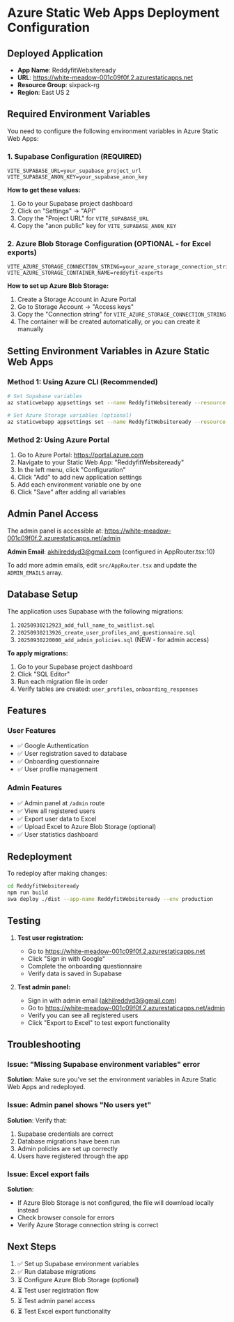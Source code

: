 # Azure Static Web Apps Deployment Configuration

## Deployed Application
- **App Name**: ReddyfitWebsiteready
- **URL**: https://white-meadow-001c09f0f.2.azurestaticapps.net
- **Resource Group**: sixpack-rg
- **Region**: East US 2

## Required Environment Variables

You need to configure the following environment variables in Azure Static Web Apps:

### 1. Supabase Configuration (REQUIRED)
```
VITE_SUPABASE_URL=your_supabase_project_url
VITE_SUPABASE_ANON_KEY=your_supabase_anon_key
```

**How to get these values:**
1. Go to your Supabase project dashboard
2. Click on "Settings" → "API"
3. Copy the "Project URL" for `VITE_SUPABASE_URL`
4. Copy the "anon public" key for `VITE_SUPABASE_ANON_KEY`

### 2. Azure Blob Storage Configuration (OPTIONAL - for Excel exports)
```
VITE_AZURE_STORAGE_CONNECTION_STRING=your_azure_storage_connection_string
VITE_AZURE_STORAGE_CONTAINER_NAME=reddyfit-exports
```

**How to set up Azure Blob Storage:**
1. Create a Storage Account in Azure Portal
2. Go to Storage Account → "Access keys"
3. Copy the "Connection string" for `VITE_AZURE_STORAGE_CONNECTION_STRING`
4. The container will be created automatically, or you can create it manually

## Setting Environment Variables in Azure Static Web Apps

### Method 1: Using Azure CLI (Recommended)

```bash
# Set Supabase variables
az staticwebapp appsettings set --name ReddyfitWebsiteready --resource-group sixpack-rg --setting-names VITE_SUPABASE_URL=your_url VITE_SUPABASE_ANON_KEY=your_key

# Set Azure Storage variables (optional)
az staticwebapp appsettings set --name ReddyfitWebsiteready --resource-group sixpack-rg --setting-names VITE_AZURE_STORAGE_CONNECTION_STRING=your_connection_string VITE_AZURE_STORAGE_CONTAINER_NAME=reddyfit-exports
```

### Method 2: Using Azure Portal

1. Go to Azure Portal: https://portal.azure.com
2. Navigate to your Static Web App: "ReddyfitWebsiteready"
3. In the left menu, click "Configuration"
4. Click "Add" to add new application settings
5. Add each environment variable one by one
6. Click "Save" after adding all variables

## Admin Panel Access

The admin panel is accessible at: https://white-meadow-001c09f0f.2.azurestaticapps.net/admin

**Admin Email**: akhilreddyd3@gmail.com (configured in AppRouter.tsx:10)

To add more admin emails, edit `src/AppRouter.tsx` and update the `ADMIN_EMAILS` array.

## Database Setup

The application uses Supabase with the following migrations:
1. `20250930212923_add_full_name_to_waitlist.sql`
2. `20250930213926_create_user_profiles_and_questionnaire.sql`
3. `20250930220000_add_admin_policies.sql` (NEW - for admin access)

**To apply migrations:**
1. Go to your Supabase project dashboard
2. Click "SQL Editor"
3. Run each migration file in order
4. Verify tables are created: `user_profiles`, `onboarding_responses`

## Features

### User Features
- ✅ Google Authentication
- ✅ User registration saved to database
- ✅ Onboarding questionnaire
- ✅ User profile management

### Admin Features
- ✅ Admin panel at `/admin` route
- ✅ View all registered users
- ✅ Export user data to Excel
- ✅ Upload Excel to Azure Blob Storage (optional)
- ✅ User statistics dashboard

## Redeployment

To redeploy after making changes:

```bash
cd ReddyfitWebsiteready
npm run build
swa deploy ./dist --app-name ReddyfitWebsiteready --env production
```

## Testing

1. **Test user registration:**
   - Go to https://white-meadow-001c09f0f.2.azurestaticapps.net
   - Click "Sign in with Google"
   - Complete the onboarding questionnaire
   - Verify data is saved in Supabase

2. **Test admin panel:**
   - Sign in with admin email (akhilreddyd3@gmail.com)
   - Go to https://white-meadow-001c09f0f.2.azurestaticapps.net/admin
   - Verify you can see all registered users
   - Click "Export to Excel" to test export functionality

## Troubleshooting

### Issue: "Missing Supabase environment variables" error
**Solution**: Make sure you've set the environment variables in Azure Static Web Apps and redeployed.

### Issue: Admin panel shows "No users yet"
**Solution**: Verify that:
1. Supabase credentials are correct
2. Database migrations have been run
3. Admin policies are set up correctly
4. Users have registered through the app

### Issue: Excel export fails
**Solution**:
- If Azure Blob Storage is not configured, the file will download locally instead
- Check browser console for errors
- Verify Azure Storage connection string is correct

## Next Steps

1. ✅ Set up Supabase environment variables
2. ✅ Run database migrations
3. ⏳ Configure Azure Blob Storage (optional)
4. ⏳ Test user registration flow
5. ⏳ Test admin panel access
6. ⏳ Test Excel export functionality
